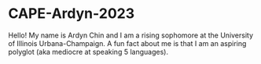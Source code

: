 # CAPE-Ardyn-2023
Hello! My name is Ardyn Chin and I am a rising sophomore at the University of Illinois Urbana-Champaign. A fun fact about me is that I am an aspiring polyglot (aka mediocre at speaking 5 languages).
